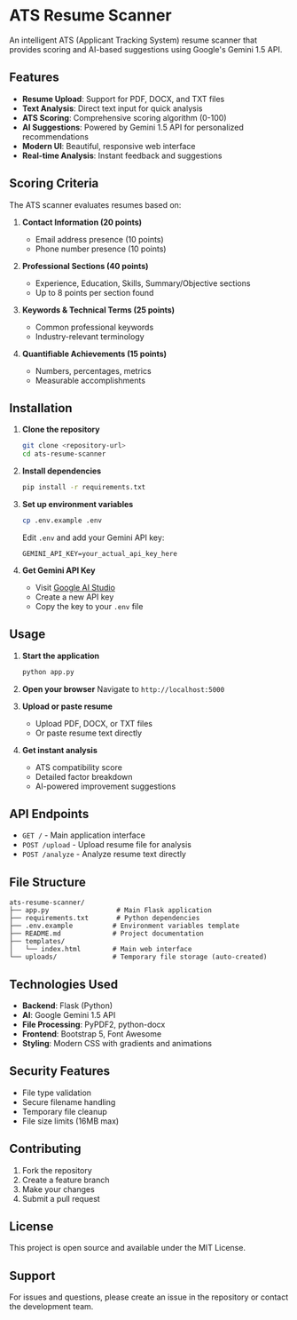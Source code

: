 # ATS Resume Scanner

An intelligent ATS (Applicant Tracking System) resume scanner that provides scoring and AI-based suggestions using Google's Gemini 1.5 API.

## Features

- **Resume Upload**: Support for PDF, DOCX, and TXT files
- **Text Analysis**: Direct text input for quick analysis
- **ATS Scoring**: Comprehensive scoring algorithm (0-100)
- **AI Suggestions**: Powered by Gemini 1.5 API for personalized recommendations
- **Modern UI**: Beautiful, responsive web interface
- **Real-time Analysis**: Instant feedback and suggestions

## Scoring Criteria

The ATS scanner evaluates resumes based on:

1. **Contact Information (20 points)**
   - Email address presence (10 points)
   - Phone number presence (10 points)

2. **Professional Sections (40 points)**
   - Experience, Education, Skills, Summary/Objective sections
   - Up to 8 points per section found

3. **Keywords & Technical Terms (25 points)**
   - Common professional keywords
   - Industry-relevant terminology

4. **Quantifiable Achievements (15 points)**
   - Numbers, percentages, metrics
   - Measurable accomplishments

## Installation

1. **Clone the repository**
   ```bash
   git clone <repository-url>
   cd ats-resume-scanner
   ```

2. **Install dependencies**
   ```bash
   pip install -r requirements.txt
   ```

3. **Set up environment variables**
   ```bash
   cp .env.example .env
   ```
   
   Edit `.env` and add your Gemini API key:
   ```
   GEMINI_API_KEY=your_actual_api_key_here
   ```

4. **Get Gemini API Key**
   - Visit [Google AI Studio](https://makersuite.google.com/app/apikey)
   - Create a new API key
   - Copy the key to your `.env` file

## Usage

1. **Start the application**
   ```bash
   python app.py
   ```

2. **Open your browser**
   Navigate to `http://localhost:5000`

3. **Upload or paste resume**
   - Upload PDF, DOCX, or TXT files
   - Or paste resume text directly

4. **Get instant analysis**
   - ATS compatibility score
   - Detailed factor breakdown
   - AI-powered improvement suggestions

## API Endpoints

- `GET /` - Main application interface
- `POST /upload` - Upload resume file for analysis
- `POST /analyze` - Analyze resume text directly

## File Structure

```
ats-resume-scanner/
├── app.py                 # Main Flask application
├── requirements.txt       # Python dependencies
├── .env.example          # Environment variables template
├── README.md             # Project documentation
├── templates/
│   └── index.html        # Main web interface
└── uploads/              # Temporary file storage (auto-created)
```

## Technologies Used

- **Backend**: Flask (Python)
- **AI**: Google Gemini 1.5 API
- **File Processing**: PyPDF2, python-docx
- **Frontend**: Bootstrap 5, Font Awesome
- **Styling**: Modern CSS with gradients and animations

## Security Features

- File type validation
- Secure filename handling
- Temporary file cleanup
- File size limits (16MB max)

## Contributing

1. Fork the repository
2. Create a feature branch
3. Make your changes
4. Submit a pull request

## License

This project is open source and available under the MIT License.

## Support

For issues and questions, please create an issue in the repository or contact the development team.
